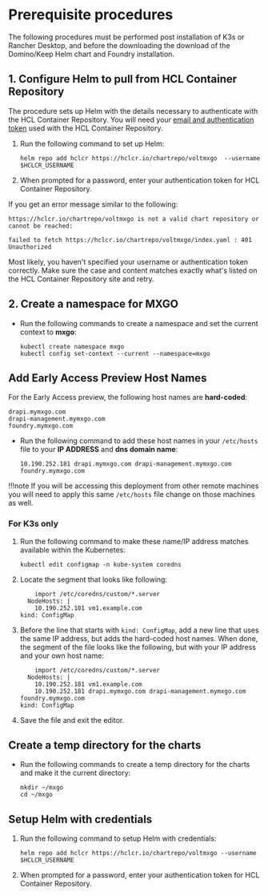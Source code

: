 # Prerequisite procedures

The following procedures must be performed post installation of K3s or Rancher Desktop, and before the downloading the download of the Domino/Keep Helm chart and Foundry installation. 

## 1. Configure Helm to pull from HCL Container Repository

The procedure sets up Helm with the details necessary to authenticate with the HCL Container Repository. You will need your [email and authentication token](k3sinstall.md#5-obtain-your-authentication-token-from-hcl-container-repository) used with the HCL Container Repository.

1. Run the following command to set up Helm:

    ```
    helm repo add hclcr https://hclcr.io/chartrepo/voltmxgo  --username $HCLCR_USERNAME
    ```

2. When prompted for a password, enter your authentication token for HCL Container Repository.  

If you get an error message similar to the following:

```
https://hclcr.io/chartrepo/voltmxgo is not a valid chart repository or cannot be reached: 
```

```
failed to fetch https://hclcr.io/chartrepo/voltmxgo/index.yaml : 401 Unauthorized
```

Most likely, you haven't specified your username or authentication token correctly. Make sure the case and content matches exactly what's listed on the HCL Container Repository site and retry.

## 2. Create a namespace for MXGO

- Run the following commands to create a namespace and set the current context to **mxgo**:

    ```
    kubectl create namespace mxgo
    kubectl config set-context --current --namespace=mxgo
    ```

## Add Early Access Preview Host Names

For the Early Access preview, the following host names are **hard-coded**:

```
drapi.mymxgo.com
drapi-management.mymxgo.com
foundry.mymxgo.com
```

- Run the following command to add these host names in your `/etc/hosts` file to your **IP ADDRESS** and **dns domain name**:

    ```
    10.190.252.181 drapi.mymxgo.com drapi-management.mymxgo.com foundry.mymxgo.com
    ```

!!!note
    If you will be accessing this deployment from other remote machines you will need to apply this same `/etc/hosts` file change on those machines as well.

### For K3s only

1. Run the following command to make these name/IP address matches available within the Kubernetes: 

    ```
    kubectl edit configmap -n kube-system coredns
    ```

2. Locate the segment that looks like following:

    ```
        import /etc/coredns/custom/*.server
      NodeHosts: |
        10.190.252.181 vm1.example.com
    kind: ConfigMap
    ```

3. Before the line that starts with `kind: ConfigMap`, add a new line that uses the same IP address, but adds the hard-coded host names. When done, the segment of the file looks like the following, but with your IP address and your own host name:

    ```
        import /etc/coredns/custom/*.server
      NodeHosts: |
        10.190.252.181 vm1.example.com
        10.190.252.181 drapi.mymxgo.com drapi-management.mymxgo.com foundry.mymxgo.com
    kind: ConfigMap
    ```
4. Save the file and exit the editor.


## Create a temp directory for the charts

- Run the following commands to create a temp directory for the charts and make it the current directory:

    ```
    mkdir ~/mxgo
    cd ~/mxgo
    ```

## Setup Helm with credentials

1. Run the following command to setup Helm with credentials:

    ```
    helm repo add hclcr https://hclcr.io/chartrepo/voltmxgo --username $HCLCR_USERNAME
    ```

2. When prompted for a password, enter your authentication token for HCL Container Repository.